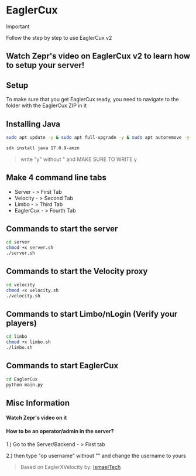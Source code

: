 # EaglerCux
> [!IMPORTANT]
> Follow the step by step to use EaglerCux v2

## Watch Zepr's video on EaglerCux v2 to learn how to setup your server!

## Setup
To make sure that you get EaglerCux ready, you need to navigate to the folder with the EaglerCux ZIP in it

## Installing Java
```bash
sudo apt update -y & sudo apt full-upgrade -y & sudo apt autoremove -y & sudo apt auto-clean -y
```
```bash
sdk install java 17.0.9-amzn
```
> write "y" without " and MAKE SURE TO WRITE y

## Make 4 command line tabs
* Server - > First Tab
* Velocity - > Second Tab
* Limbo - > Third Tab
* EaglerCux - > Fourth Tab

## Commands to start the server
```bash
cd server
chmod +x server.sh
./server.sh
```
## Commands to start the Velocity proxy
```bash
cd velocity
chmod +x velocity.sh
./velocity.sh
```
## Commands to start Limbo/nLogin (Verify your players)
```bash
cd limbo
chmod +x limbo.sh
./limbo.sh
```
## Commands to start EaglerCux
```bash
cd EaglerCux
python main.py
```

## Misc Information

#### Watch Zepr's video on it

#### How to be an operator/admin in the server?

1.) Go to the Server/Backend - > First tab

2.) then type "op username" without "" and change the username to yours

> Based on EaglerXVelocity by: [IsmaelTech](https://www.youtube.com/@ismaeltechI)

